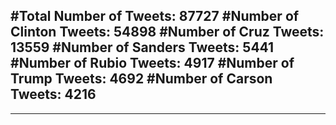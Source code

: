 #Total Number of Tweets: 87727 
#Number of Clinton Tweets: 54898
#Number of Cruz Tweets: 13559
#Number of Sanders Tweets: 5441
#Number of Rubio Tweets: 4917
#Number of Trump Tweets: 4692
#Number of Carson Tweets: 4216
---
---
